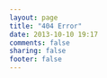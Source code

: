```yaml
---
layout: page
title: "404 Error"
date: 2013-10-10 19:17
comments: false
sharing: false
footer: false
---
```


<script type="text/javascript" src="http://www.qq.com/404/search_children.js?edition=small" charset="utf-8"></script>
